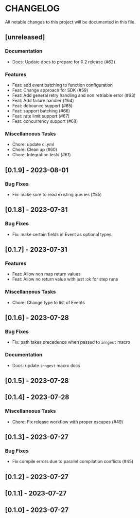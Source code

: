 # CHANGELOG

All notable changes to this project will be documented in this file.

## [unreleased]

### Documentation

- Docs: Update docs to prepare for 0.2 release (#62)

### Features

- Feat: add event batching to function configuration
- Feat: Change approach for SDK (#59)
- Feat: Add general retry handling and non retriable error (#63)
- Feat: Add failure handler (#64)
- Feat: debounce support (#65)
- Feat: support batching (#66)
- Feat: rate limit support (#67)
- Feat: concurrency support (#68)

### Miscellaneous Tasks

- Chore: update ci.yml
- Chore: Clean up (#60)
- Chore: Integration tests (#61)

## [0.1.9] - 2023-08-01

### Bug Fixes

- Fix: make sure to read existing queries (#55)

## [0.1.8] - 2023-07-31

### Bug Fixes

- Fix: make certain fields in Event as optional types

## [0.1.7] - 2023-07-31

### Features

- Feat: Allow non map return values
- Feat: Allow no return value with just :ok for step runs

### Miscellaneous Tasks

- Chore: Change type to list of Events

## [0.1.6] - 2023-07-28

### Bug Fixes

- Fix: path takes precedence when passed to `inngest` macro

### Documentation

- Docs: update `inngest` macro docs

## [0.1.5] - 2023-07-28

## [0.1.4] - 2023-07-28

### Miscellaneous Tasks

- Chore: Fix release workflow with proper escapes (#49)

## [0.1.3] - 2023-07-27

### Bug Fixes

- Fix compile errors due to parallel compilation conflicts (#45)

## [0.1.2] - 2023-07-27

## [0.1.1] - 2023-07-27

## [0.1.0] - 2023-07-27

<!-- generated by git-cliff -->
